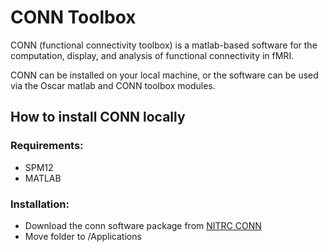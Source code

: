 # CONN Toolbox

CONN (functional connectivity toolbox) is a matlab-based software for the computation, display, and analysis of functional connectivity in fMRI.

CONN can be installed on your local machine, or the software can be used via the Oscar matlab and CONN toolbox modules.

## How to install CONN locally

### Requirements:

* SPM12 
* MATLAB

### Installation:

* Download the conn software package from [NITRC CONN](https://www.nitrc.org/projects/conn/)
* Move folder to /Applications 
